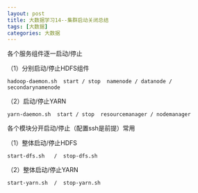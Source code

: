 ```yaml
---
layout: post
title: 大数据学习14--集群启动关闭总结
tags: [大数据]
categories: 大数据
---
```


各个服务组件逐一启动/停止

（1）分别启动/停止HDFS组件
	
	hadoop-daemon.sh  start / stop  namenode / datanode / secondarynamenode

（2）启动/停止YARN
	
	yarn-daemon.sh  start / stop  resourcemanager / nodemanager


各个模块分开启动/停止（配置ssh是前提）常用

（1）整体启动/停止HDFS

	start-dfs.sh   /  stop-dfs.sh

（2）整体启动/停止YARN

	start-yarn.sh  /  stop-yarn.sh

    
